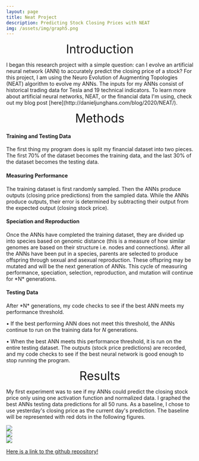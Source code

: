 ```yaml
---
layout: page
title: Neat Project
description: Predicting Stock Closing Prices with NEAT
img: /assets/img/graph5.png
---
```



<p style="text-align: center;"><font size="+3">Introduction</font></p>
I began this research project with a simple question: can I evolve an artificial neural network (ANN) to accurately predict the closing price of a stock? For this project, I am using the Neuro Evolution of Augmenting Topologies (NEAT) algorithm to evolve my ANNs. The inputs for my ANNs consist of historical trading data for Tesla and 19 technical indicators. To learn more about artificial neural networks, NEAT, or the financial data I'm using, check out my blog post [here](http://danieljunghans.com/blog/2020/NEAT/).

<p style="text-align: center;"><font size="+3">Methods</font></p>
<h4>Training and Testing Data</h4>
The first thing my program does is split my financial dataset into two pieces. The first 70% of the dataset becomes the training data, and the last 30% of the dataset becomes the testing data. <br />

<h4>Measuring Performance</h4>
The training dataset is first randomly sampled. Then the ANNs produce outputs (closing price predictions) from the sampled data. While the ANNs produce outputs, their error
is determined by subtracting their output from the expected output (closing stock price). 
<br />
<h4>Speciation and Reproduction</h4>
Once the ANNs have completed the training dataset, they are divided up into species based on genomic distance (this is a measure of how similar genomes are based on their structure i.e. nodes and connections). After all the ANNs have been put in a species, parents are selected to produce offspring through sexual and asexual reproduction. These offspring may be mutated and will be the next generation of ANNs. This cycle of measuring performance, speciation, selection, reproduction, and mutation will continue for *N* generations. 
<br />
<h4>Testing Data</h4>
After *N* generations, my code checks to see if the best ANN meets my performance threshold.  

•	If the best performing ANN does not meet this threshold, the ANNs continue to run on the training data for *N* generations. 

•	When the best ANN meets this performance threshold, it is run on the entire testing dataset. The outputs (stock price predictions) are recorded, and my code checks to see if the best neural network is good enough to stop running the program.  

<p style="text-align: center;"><font size="+3">Results</font></p>

My first experiment was to see if my ANNs could predict the closing stock price only using one activation function and normalized data. I graphed the best ANNs testing data predictions for all 50 runs. As a baseline, I chose to use yesterday's closing price as the current day's prediction. The baseline will be represented with red dots in the following figures. 

<div class="img">
    <img class="col three" src="{{ site.baseurl }}/assets/img/graph1.PNG">
</div>

<div class="img">
    <img class="col three" src="{{ site.baseurl }}/assets/img/graph2.PNG">
</div>

<div class="img">
    <img class="col three" src="{{ site.baseurl }}/assets/img/graph3.PNG">
</div>

[Here is a link to the github repository!](https://github.com/DanielJunghans/NEAT_Project)




